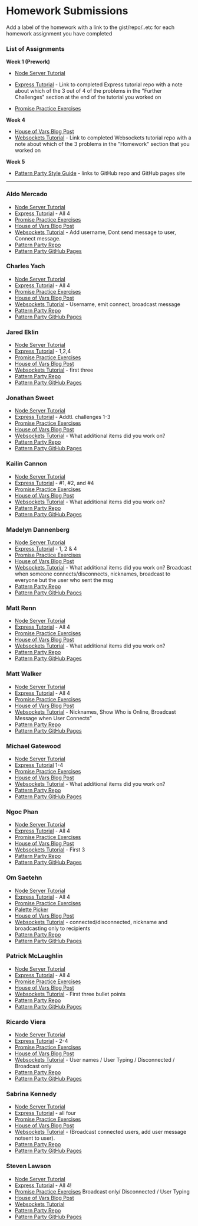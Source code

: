 # Homework Submissions

Add a label of the homework with a link to the gist/repo/..etc for each homework assignment you have completed

### List of Assignments

**Week 1 (Prework)**

* [Node Server Tutorial](http://frontend.turing.io/lessons/module-4/node-prework.html)

* [Express Tutorial](https://medium.com/@jaeger.rob/introduction-to-nodes-express-js-db5617047150) - Link to completed Express tutorial repo with a note about which of the 3 out of 4 of the problems in the "Further Challenges" section at the end of the tutorial you worked on

* [Promise Practice Exercises](https://gist.github.com/robbiejaeger/dc8f55c1f9462741090862f736b82cab)

**Week 4**

* [House of Vars Blog Post]()
* [Websockets Tutorial](https://socket.io/get-started/chat/) - Link to completed Websockets tutorial repo with a note about which of the 3 problems in the "Homework" section that you worked on

**Week 5**

* [Pattern Party Style Guide](http://frontend.turing.io/projects/pattrn-party.html) - links to GitHub repo and GitHub pages site

---

### Aldo Mercado

* [Node Server Tutorial](https://github.com/amercado1014/node-server-tutorial)
* [Express Tutorial](https://github.com/amercado1014/express-tutorial) - All 4
* [Promise Practice Exercises](https://github.com/amercado1014/promise-practice-exercises)
* [House of Vars Blog Post]()
* [Websockets Tutorial](https://github.com/amercado1014/chat-example) - Add username, Dont send message to user, Connect message. 
* [Pattern Party Repo]()
* [Pattern Party GitHub Pages]()

### Charles Yach

* [Node Server Tutorial](https://github.com/CharlesY712/node-prework)
* [Express Tutorial](https://github.com/CharlesY712/express-prework) - All 4
* [Promise Practice Exercises](https://github.com/CharlesY712/promises-prework)
* [House of Vars Blog Post](https://medium.com/@charlesy712/turing-house-of-vars-open-source-project-eb1f4bc34f1d)
* [Websockets Tutorial](https://github.com/CharlesY712/websprockets) - Username, emit connect, broadcast message
* [Pattern Party Repo](https://github.com/CharlesY712/pattrn-party)
* [Pattern Party GitHub Pages](https://charlesy712.github.io/pattrn-party/)

### Jared Eklin

* [Node Server Tutorial](https://github.com/jaredeklin/node-prework)
* [Express Tutorial](https://github.com/jaredeklin/express-tutorial) - 1,2,4
* [Promise Practice Exercises](https://gist.github.com/jaredeklin/c0b3f4027fe8f73bcbb94ffac8b54e27)
* [House of Vars Blog Post]()
* [Websockets Tutorial](https://github.com/jaredeklin/chatty-mc-chat) - first three
* [Pattern Party Repo](https://github.com/jaredeklin/pattern-party)
* [Pattern Party GitHub Pages](https://jaredeklin.github.io/pattern-party/)

### Jonathan Sweet

* [Node Server Tutorial](https://github.com/JSweet314/node-server-tutorial)
* [Express Tutorial](https://github.com/JSweet314/express-tutorial) - Addtl. challenges 1-3
* [Promise Practice Exercises](https://github.com/JSweet314/promise-practice-exercises)
* [House of Vars Blog Post]()
* [Websockets Tutorial]() - What additional items did you work on?
* [Pattern Party Repo]()
* [Pattern Party GitHub Pages]()

### Kailin Cannon

* [Node Server Tutorial](https://github.com/Kc2693/prework-node)
* [Express Tutorial](https://github.com/Kc2693/prework-express) - #1, #2, and #4
* [Promise Practice Exercises](https://repl.it/@Kailin/Promises-Practice)
* [House of Vars Blog Post]()
* [Websockets Tutorial]() - What additional items did you work on?
* [Pattern Party Repo]()
* [Pattern Party GitHub Pages]()

### Madelyn Dannenberg

* [Node Server Tutorial](https://github.com/mmdberg/messages-practice)
* [Express Tutorial](https://github.com/mmdberg/express-practice) - 1, 2 & 4
* [Promise Practice Exercises](https://gist.github.com/mmdberg/5f818f5fa954a4b788752e12ffbe09ee)
* [House of Vars Blog Post](https://gist.github.com/mmdberg/c0013e2c428cfeeadf7171313355af0a)
* [Websockets Tutorial](https://github.com/mmdberg/Websocket-HW) - What additional items did you work on? Broadcast when someone connects/disconnects, nicknames, broadcast to everyone but the user who sent the msg
* [Pattern Party Repo](https://github.com/mmdberg/Pattrn-Party)
* [Pattern Party GitHub Pages](https://mmdberg.github.io/Pattrn-Party/)

### Matt Renn

* [Node Server Tutorial](https://github.com/rennmatthewp/node-server-tutorial)
* [Express Tutorial](https://github.com/rennmatthewp/express-tutorial) - All 4
* [Promise Practice Exercises](https://repl.it/@rennmatthewp/promises-pledges)
* [House of Vars Blog Post]()
* [Websockets Tutorial]() - What additional items did you work on?
* [Pattern Party Repo]()
* [Pattern Party GitHub Pages]()

### Matt Walker

* [Node Server Tutorial](https://github.com/mttwlkr/node-backend/tree/master/messages)
* [Express Tutorial](https://github.com/mttwlkr/express-backend/tree/master/public) - All 4
* [Promise Practice Exercises](https://github.com/mttwlkr/promises-homework/blob/master/promises-homework.js)
* [House of Vars Blog Post]()
* [Websockets Tutorial](https://github.com/mttwlkr/web-sockets-hw) - Nicknames, Show Who is Online, Broadcast Message when User Connects"
* [Pattern Party Repo](https://github.com/mttwlkr/pattern-party)
* [Pattern Party GitHub Pages](https://mttwlkr.github.io/pattern-party/)

### Michael Gatewood

* [Node Server Tutorial](https://github.com/mngatewood/messages)
* [Express Tutorial](https://github.com/mngatewood/express-tutorial) 1-4
* [Promise Practice Exercises](https://github.com/mngatewood/promise-practice)
* [House of Vars Blog Post]()
* [Websockets Tutorial]() - What additional items did you work on?
* [Pattern Party Repo]()
* [Pattern Party GitHub Pages]()

### Ngoc Phan

* [Node Server Tutorial](https://github.com/nphan24/messages)
* [Express Tutorial](https://github.com/nphan24/express-tutorial) - All 4
* [Promise Practice Exercises](https://github.com/nphan24/promises-prework)
* [House of Vars Blog Post](https://medium.com/@ngoc.gilmore24/my-first-dive-into-an-open-source-project-31219599baa4)
* [Websockets Tutorial](https://github.com/nphan24/web-sockets) - First 3
* [Pattern Party Repo](https://github.com/nphan24/pattrn-party)
* [Pattern Party GitHub Pages](https://nphan24.github.io/pattrn-party/)

### Om Saetehn

* [Node Server Tutorial](https://github.com/chunktooth/node-http)
* [Express Tutorial](https://github.com/chunktooth/express-intro) - All 4
* [Promise Practice Exercises](https://github.com/chunktooth/promises-practice)
* [Palette Picker](https://github.com/chunktooth/palette-picker)
* [House of Vars Blog Post](https://medium.com/@om.saetehn/open-source-contribution-refined-github-d399750323cb)
* [Websockets Tutorial](https://github.com/chunktooth/chat-socket.io) - connected/disconnected, nickname and broadcasting only to recipients
* [Pattern Party Repo](https://github.com/chunktooth/pattern-party)
* [Pattern Party GitHub Pages](https://chunktooth.github.io/pattern-party/)

### Patrick McLaughlin

* [Node Server Tutorial](https://github.com/patrickmc21/node-prework)
* [Express Tutorial](https://github.com/patrickmc21/express-prework) - All 4
* [Promise Practice Exercises](https://github.com/patrickmc21/promises-prework)
* [House of Vars Blog Post](https://medium.com/@patrickmc21/open-source-contributions-b36b0e84107)
* [Websockets Tutorial](https://github.com/patrickmc21/websockets-tutorial) - First three bullet points
* [Pattern Party Repo](https://github.com/patrickmc21/pattrn-party)
* [Pattern Party GitHub Pages](https://patrickmc21.github.io/pattrn-party/)

### Ricardo Viera

* [Node Server Tutorial](https://github.com/rvwatch/node-server-tutorial)
* [Express Tutorial](https://github.com/rvwatch/express-tutorial) - 2-4
* [Promise Practice Exercises](https://gist.github.com/rvwatch/f2e6f7c6f8a4b14efa066655247f72a3)
* [House of Vars Blog Post]()
* [Websockets Tutorial](https://github.com/rvwatch/mychatter) - User names / User Typing / Disconnected / Broadcast only
* [Pattern Party Repo]()
* [Pattern Party GitHub Pages]()


### Sabrina Kennedy

* [Node Server Tutorial](https://github.com/skenne21/Node.js-tutorial)
* [Express Tutorial](https://github.com/skenne21/intro-to-express) - all four
* [Promise Practice Exercises](https://github.com/skenne21/Promise-pledges)
* [House of Vars Blog Post](https://gist.github.com/skenne21/17686ce0750553eb7583a3d11aba19a2)
* [Websockets Tutorial](https://github.com/skenne21/chat-box) - (Broadcast connected users, add user message notsent to user).
* [Pattern Party Repo](https://github.com/skenne21/pattern-party)
* [Pattern Party GitHub Pages](https://skenne21.github.io/pattern-party/)

### Steven Lawson

* [Node Server Tutorial](https://gist.github.com/stevenleelawson/f7c33e6bd3b15d4a4f867dcfa0af687b)
* [Express Tutorial](https://github.com/stevenleelawson/express-tutorial-prework) - All 4!
* [Promise Practice Exercises](https://repl.it/@wolfshark/Promises-Practice) Broadcast only/ Disconnected / User Typing
* [House of Vars Blog Post](https://medium.com/@stevenleelawson/my-first-open-source-contribution-1b5545c7f828)
* [Websockets Tutorial](https://github.com/stevenleelawson/web-sockets-tutorial)
* [Pattern Party Repo](https://github.com/stevenleelawson/pattern-party)
* [Pattern Party GitHub Pages](https://stevenleelawson.github.io/pattern-party)

